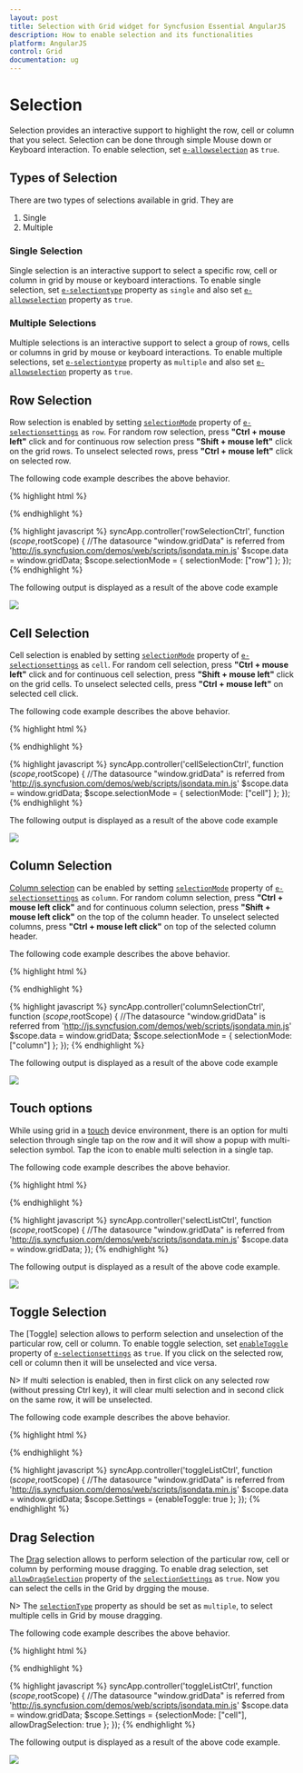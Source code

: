 ```yaml
---
layout: post
title: Selection with Grid widget for Syncfusion Essential AngularJS
description: How to enable selection and its functionalities
platform: AngularJS
control: Grid
documentation: ug
--- 
```

# Selection

Selection provides an interactive support to highlight the row, cell or column that you select. Selection can be done through simple Mouse down or Keyboard interaction. To enable selection, set [`e-allowselection`](http://help.syncfusion.com/api/js/ejgrid#members:allowselection "allowSelection") as `true`. 

## Types of Selection

There are two types of selections available in grid. They are

1. Single 
2. Multiple 

### Single Selection

Single selection is an interactive support to select a specific row, cell or column in grid by mouse or keyboard interactions. To enable single selection, set [`e-selectiontype`](http://help.syncfusion.com/api/js/ejgrid#members:selectiontype "selectionType") property as `single` and also set [`e-allowselection`](http://help.syncfusion.com/api/js/ejgrid#members:allowselection "allowSelection") property as `true`.

### Multiple Selections

Multiple selections is an interactive support to select a group of rows, cells or columns in grid by mouse or keyboard interactions. To enable multiple selections, set [`e-selectiontype`](http://help.syncfusion.com/api/js/ejgrid#members:selectiontype "selectionType") property as `multiple` and also set [`e-allowselection`](http://help.syncfusion.com/api/js/ejgrid#members:allowselection "allowSelection") property as `true`.

## Row Selection

Row selection is enabled by setting [`selectionMode`](http://help.syncfusion.com/api/js/ejgrid#members:selectionsettings-selectionmode "selectionMode") property of [`e-selectionsettings`](http://help.syncfusion.com/api/js/ejgrid#members:selectionsettings "selectionSettings") as `row`. For random row selection, press **"Ctrl + mouse left"** click and for continuous row selection press **"Shift + mouse left"** click on the grid rows. To unselect selected rows, press **"Ctrl + mouse left"** click on selected row.

The following code example describes the above behavior.

{% highlight html %}
 <div ng-controller="rowSelectionCtrl">
     <div id="Grid" ej-grid e-datasource="data" e-allowpaging="true" e-allowselection="true" e-selectionsettings="selectionMode" e-selectiontype="multiple">
          <div e-columns>
             <div e-column e-field="OrderID"></div>
             <div e-column e-field="EmployeeID"></div>
             <div e-column e-field="ShipCity"></div>
             <div e-column e-field="ShipCountry"></div>
             <div e-column e-field="Freight"></div>
           </div>
     </div>
 </div>
{% endhighlight %}

{% highlight javascript %}
    syncApp.controller('rowSelectionCtrl', function ($scope,$rootScope) {
       //The datasource "window.gridData" is referred from 'http://js.syncfusion.com/demos/web/scripts/jsondata.min.js'
         $scope.data = window.gridData;
		 $scope.selectionMode = { selectionMode: ["row"] };
      });
{% endhighlight %}

The following output is displayed as a result of the above code example

![](selection_images/selection_img1.png)


## Cell Selection

Cell selection is enabled by setting [`selectionMode`](http://help.syncfusion.com/api/js/ejgrid#members:selectionsettings-selectionmode "selectionMode") property of [`e-selectionsettings`](http://help.syncfusion.com/api/js/ejgrid#members:selectionsettings "selectionSettings") as `cell`. For random cell selection, press **"Ctrl + mouse left"** click and for continuous cell selection, press **"Shift + mouse left"** click on the grid cells. To unselect selected cells, press **"Ctrl + mouse left"** on selected cell click.

The following code example describes the above behavior.

{% highlight html %}
 <div ng-controller="cellSelectionCtrl">
     <div id="Grid" ej-grid e-datasource="data" e-allowpaging="true" e-allowselection="true" e-selectionsettings="selectionMode" e-selectiontype="multiple">
          <div e-columns>
             <div e-column e-field="OrderID"></div>
             <div e-column e-field="EmployeeID"></div>
             <div e-column e-field="ShipCity"></div>
             <div e-column e-field="ShipCountry"></div>
             <div e-column e-field="Freight"></div>
          </div>
     </div>
 </div>
{% endhighlight %}

{% highlight javascript %}
     syncApp.controller('cellSelectionCtrl', function ($scope,$rootScope) {
       //The datasource "window.gridData" is referred from 'http://js.syncfusion.com/demos/web/scripts/jsondata.min.js'
        $scope.data = window.gridData;
		$scope.selectionMode = { selectionMode: ["cell"] };
      });
{% endhighlight %}


The following output is displayed as a result of the above code example

![](selection_images/selection_img2.png)

## Column Selection

[Column selection](http://help.syncfusion.com/api/js/ejgrid#members:selectionsettings-selectionmode "Column selection") can be enabled by setting [`selectionMode`](http://help.syncfusion.com/api/js/ejgrid#members:selectionsettings-selectionmode "selectionMode") property of [`e-selectionsettings`](http://help.syncfusion.com/api/js/ejgrid#members:selectionsettings "selectionSettings") as `column`. For random column selection, press **"Ctrl + mouse left click"** and for continuous column selection, press **"Shift + mouse left click"** on the top of the column header. To unselect selected columns, press **"Ctrl + mouse left click"** on top of the selected column header.

The following code example describes the above behavior.

{% highlight html %}
<div ng-controller="columnSelectionCtrl">
     <div id="Grid" ej-grid e-datasource="data" e-allowpaging="true" e-allowselection="true" e-selectionsettings="selectionMode" e-selectiontype="multiple">
          <div e-columns>
             <div e-column e-field="OrderID"></div>
             <div e-column e-field="EmployeeID"></div>
             <div e-column e-field="ShipCity"></div>
             <div e-column e-field="ShipCountry"></div>
             <div e-column e-field="Freight"></div>
          </div>
     </div>
 </div>
{% endhighlight %}

{% highlight javascript %}
      syncApp.controller('columnSelectionCtrl', function ($scope,$rootScope) {
       //The datasource "window.gridData" is referred from 'http://js.syncfusion.com/demos/web/scripts/jsondata.min.js'
            $scope.data = window.gridData;
		    $scope.selectionMode = { selectionMode: ["column"] };
      });
{% endhighlight %}

The following output is displayed as a result of the above code example

![](selection_images/selection_img4.png)


## Touch options

While using grid in a [touch](http://help.syncfusion.com/api/js/ejgrid#members:enabletouch "touch") device environment, there is an option for multi selection through single tap on the row and it will show a popup with multi-selection symbol. Tap the icon to enable multi selection in a single tap.

The following code example describes the above behavior. 

{% highlight html %}
<div ng-controller="selectListCtrl">
     <div id="Grid" ej-grid e-datasource="data" e-allowpaging="true" e-enabletouch="true" e-allowselection="true" e-selectiontype="multiple">
          <div e-columns>
             <div e-column e-field="OrderID" ></div>
             <div e-column e-field="EmployeeID"></div>
             <div e-column e-field="ShipCity"></div>
             <div e-column e-field="ShipCountry"></div>
             <div e-column e-field="Freight"></div>
          </div>
     </div>
 </div>
{% endhighlight %}

{% highlight javascript %}
      syncApp.controller('selectListCtrl', function ($scope,$rootScope) {
       //The datasource "window.gridData" is referred from 'http://js.syncfusion.com/demos/web/scripts/jsondata.min.js'
        $scope.data = window.gridData;
      });
{% endhighlight %}

The following output is displayed as a result of the above code example.

![](selection_images/selection_img5.png)


## Toggle Selection

The [Toggle] selection allows to perform selection and unselection of the particular row, cell or column. To enable toggle selection, set [`enableToggle`](http://help.syncfusion.com/api/js/ejgrid#members:selectionsettings-enabletoggle "enableToggle") property of [`e-selectionsettings`](http://help.syncfusion.com/api/js/ejgrid#members:selectionsettings "selectionSettings") as `true`. If you click on the selected row, cell or column then it will be unselected and vice versa. 

N> If multi selection is enabled, then in first click on any selected row (without pressing Ctrl key), it will clear multi selection and in second click on the same row, it will be unselected. 

The following code example describes the above behavior. 

{% highlight html %}
<div ng-controller="toggleListCtrl">
     <div id="Grid" ej-grid e-datasource="data" e-allowpaging="true" e-allowselection="true" e-selectionsettings="Settings">
          <div e-columns>
             <div e-column e-field="OrderID" ></div>
             <div e-column e-field="EmployeeID"></div>
             <div e-column e-field="ShipCity"></div>
             <div e-column e-field="ShipCountry"></div>
             <div e-column e-field="Freight"></div>
          </div>
     </div>
 </div>
{% endhighlight %}

{% highlight javascript %}
      syncApp.controller('toggleListCtrl', function ($scope,$rootScope) {
       //The datasource "window.gridData" is referred from 'http://js.syncfusion.com/demos/web/scripts/jsondata.min.js'
        $scope.data = window.gridData;
		$scope.Settings = {enableToggle: true };
      });
{% endhighlight %}


## Drag Selection

The [Drag](https://help.syncfusion.com/api/angular/ejgrid#members:selectionsettings-allowdragselection "Drag") selection allows to perform selection of the particular row, cell or column by performing mouse dragging.  To enable drag selection, set [`allowDragSelection`](https://help.syncfusion.com/api/angular/ejgrid#members:selectionsettings-allowdragselection "allowDragSelection") property of the [`selectionSettings`](https://help.syncfusion.com/api/js/ejgrid#members:selectionsettings "selectionSettings") as `true`. Now you can select the cells in the Grid by drgging the mouse. 

N> The [`selectionType`](https://help.syncfusion.com/api/angular/ejgrid#members:selectiontype "selectionType") property as should be set as `multiple`, to select multiple cells in Grid by mouse dragging. 

The following code example describes the above behavior. 

{% highlight html %}
<div ng-controller="toggleListCtrl">
     <div id="Grid" ej-grid e-datasource="data" e-allowpaging="true" e-allowselection="true" e-selectionsettings="Settings" e-selectiontype="multiple">
          <div e-columns>
             <div e-column e-field="OrderID" ></div>
             <div e-column e-field="EmployeeID"></div>
             <div e-column e-field="ShipCity"></div>
             <div e-column e-field="ShipCountry"></div>
             <div e-column e-field="Freight"></div>
          </div>
     </div>
 </div>
{% endhighlight %}

{% highlight javascript %}
      syncApp.controller('toggleListCtrl', function ($scope,$rootScope) {
       //The datasource "window.gridData" is referred from 'http://js.syncfusion.com/demos/web/scripts/jsondata.min.js'
        $scope.data = window.gridData;
		$scope.Settings = {selectionMode: ["cell"], allowDragSelection: true };
      });
{% endhighlight %}

The following output is displayed as a result of the above code example.

![](selection_images/selection_img7.png)
